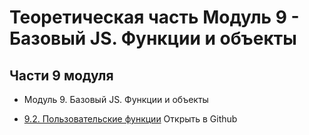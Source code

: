 <!-- SkillFactory PHPDEV-34 Рыков Денис-->
<!--9 Теоретическая часть -->

# Теоретическая часть Модуль 9 - Базовый JS. Функции и объекты

## Части 9 модуля

* Модуль 9. Базовый JS. Функции и объекты

* [9.2. Пользовательские функции](https://github.com/Denor74/SF-9/sf-9-2/ "Открыть в Github") Открыть в Github

